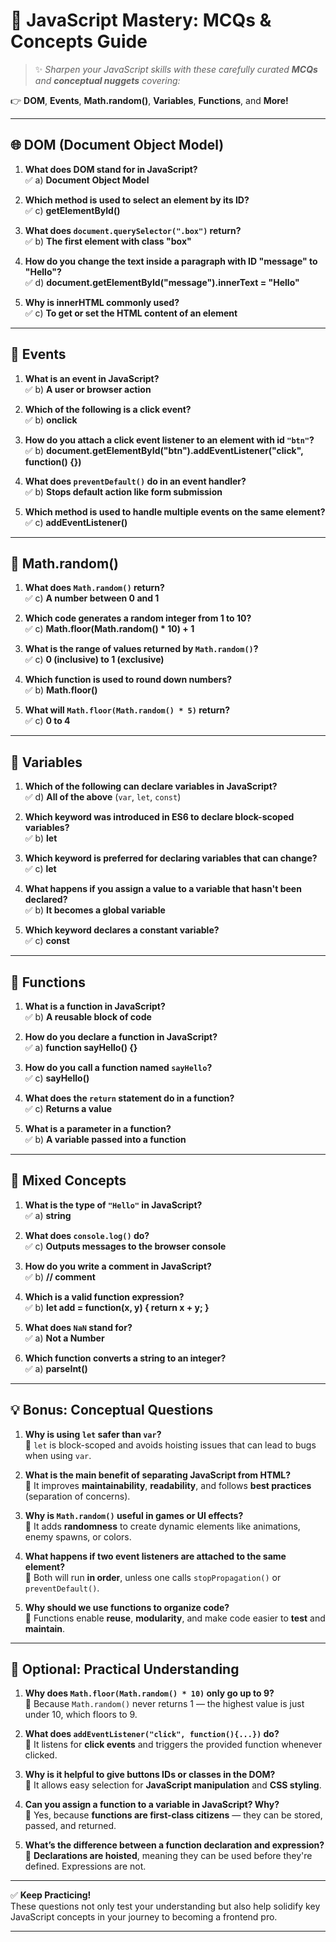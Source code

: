 # 📘 JavaScript Mastery: MCQs & Concepts Guide

> ✨ _Sharpen your JavaScript skills with these carefully curated **MCQs** and **conceptual nuggets** covering:_

👉 **DOM**, **Events**, **Math.random()**, **Variables**, **Functions**, and **More!**

---

## 🌐 DOM (Document Object Model)

1. **What does DOM stand for in JavaScript?**  
   ✅ a) **Document Object Model**

2. **Which method is used to select an element by its ID?**  
   ✅ c) **getElementById()**

3. **What does `document.querySelector(".box")` return?**  
   ✅ b) **The first element with class "box"**

4. **How do you change the text inside a paragraph with ID "message" to "Hello"?**  
   ✅ d) **document.getElementById("message").innerText = "Hello"**

5. **Why is innerHTML commonly used?**  
   ✅ c) **To get or set the HTML content of an element**

---

## 🎯 Events

1. **What is an event in JavaScript?**  
   ✅ b) **A user or browser action**

2. **Which of the following is a click event?**  
   ✅ b) **onclick**

3. **How do you attach a click event listener to an element with id `"btn"`?**  
   ✅ b) **document.getElementById("btn").addEventListener("click", function() {})**

4. **What does `preventDefault()` do in an event handler?**  
   ✅ b) **Stops default action like form submission**

5. **Which method is used to handle multiple events on the same element?**  
   ✅ c) **addEventListener()**

---

## 🎲 Math.random()

1. **What does `Math.random()` return?**  
   ✅ c) **A number between 0 and 1**

2. **Which code generates a random integer from 1 to 10?**  
   ✅ c) **Math.floor(Math.random() * 10) + 1**

3. **What is the range of values returned by `Math.random()`?**  
   ✅ c) **0 (inclusive) to 1 (exclusive)**

4. **Which function is used to round down numbers?**  
   ✅ b) **Math.floor()**

5. **What will `Math.floor(Math.random() * 5)` return?**  
   ✅ c) **0 to 4**

---

## 🧠 Variables

1. **Which of the following can declare variables in JavaScript?**  
   ✅ d) **All of the above** (`var`, `let`, `const`)

2. **Which keyword was introduced in ES6 to declare block-scoped variables?**  
   ✅ b) **let**

3. **Which keyword is preferred for declaring variables that can change?**  
   ✅ c) **let**

4. **What happens if you assign a value to a variable that hasn't been declared?**  
   ✅ b) **It becomes a global variable**

5. **Which keyword declares a constant variable?**  
   ✅ c) **const**

---

## 🔧 Functions

1. **What is a function in JavaScript?**  
   ✅ b) **A reusable block of code**

2. **How do you declare a function in JavaScript?**  
   ✅ a) **function sayHello() {}**

3. **How do you call a function named `sayHello`?**  
   ✅ c) **sayHello()**

4. **What does the `return` statement do in a function?**  
   ✅ c) **Returns a value**

5. **What is a parameter in a function?**  
   ✅ b) **A variable passed into a function**

---

## 🧩 Mixed Concepts

1. **What is the type of `"Hello"` in JavaScript?**  
   ✅ a) **string**

2. **What does `console.log()` do?**  
   ✅ c) **Outputs messages to the browser console**

3. **How do you write a comment in JavaScript?**  
   ✅ b) **// comment**

4. **Which is a valid function expression?**  
   ✅ b) **let add = function(x, y) { return x + y; }**

5. **What does `NaN` stand for?**  
   ✅ a) **Not a Number**

6. **Which function converts a string to an integer?**  
   ✅ a) **parseInt()**

---

## 💡 Bonus: Conceptual Questions

1. **Why is using `let` safer than `var`?**  
   🔹 `let` is block-scoped and avoids hoisting issues that can lead to bugs when using `var`.

2. **What is the main benefit of separating JavaScript from HTML?**  
   🔹 It improves **maintainability**, **readability**, and follows **best practices** (separation of concerns).

3. **Why is `Math.random()` useful in games or UI effects?**  
   🔹 It adds **randomness** to create dynamic elements like animations, enemy spawns, or colors.

4. **What happens if two event listeners are attached to the same element?**  
   🔹 Both will run **in order**, unless one calls `stopPropagation()` or `preventDefault()`.

5. **Why should we use functions to organize code?**  
   🔹 Functions enable **reuse**, **modularity**, and make code easier to **test** and **maintain**.

---

## 🧪 Optional: Practical Understanding

1. **Why does `Math.floor(Math.random() * 10)` only go up to 9?**  
   🔹 Because `Math.random()` never returns 1 — the highest value is just under 10, which floors to 9.

2. **What does `addEventListener("click", function(){...})` do?**  
   🔹 It listens for **click events** and triggers the provided function whenever clicked.

3. **Why is it helpful to give buttons IDs or classes in the DOM?**  
   🔹 It allows easy selection for **JavaScript manipulation** and **CSS styling**.

4. **Can you assign a function to a variable in JavaScript? Why?**  
   🔹 Yes, because **functions are first-class citizens** — they can be stored, passed, and returned.

5. **What’s the difference between a function declaration and expression?**  
   🔹 **Declarations are hoisted**, meaning they can be used before they're defined. Expressions are not.

---

✅ **Keep Practicing!**  
These questions not only test your understanding but also help solidify key JavaScript concepts in your journey to becoming a frontend pro.

---
